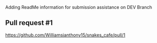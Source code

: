 Adding ReadMe information for submission assistance on DEV Branch

## Pull request #1 
https://github.com/Williamsjanthony15/snakes_cafe/pull/1

